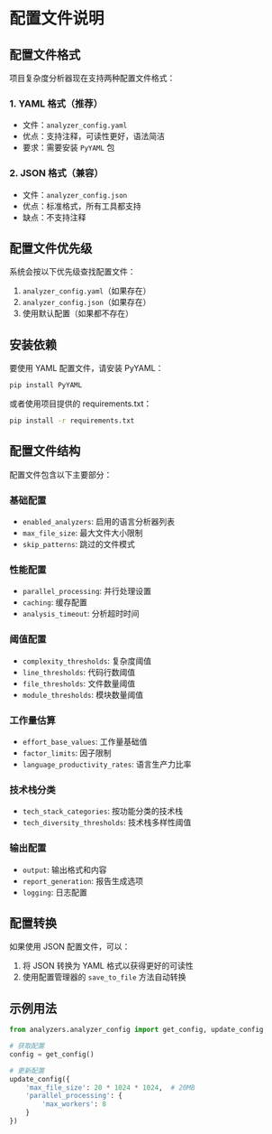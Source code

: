 # 配置文件说明

## 配置文件格式

项目复杂度分析器现在支持两种配置文件格式：

### 1. YAML 格式（推荐）
- 文件：`analyzer_config.yaml`
- 优点：支持注释，可读性更好，语法简洁
- 要求：需要安装 `PyYAML` 包

### 2. JSON 格式（兼容）
- 文件：`analyzer_config.json`
- 优点：标准格式，所有工具都支持
- 缺点：不支持注释

## 配置文件优先级

系统会按以下优先级查找配置文件：
1. `analyzer_config.yaml`（如果存在）
2. `analyzer_config.json`（如果存在）
3. 使用默认配置（如果都不存在）

## 安装依赖

要使用 YAML 配置文件，请安装 PyYAML：

```bash
pip install PyYAML
```

或者使用项目提供的 requirements.txt：

```bash
pip install -r requirements.txt
```

## 配置文件结构

配置文件包含以下主要部分：

### 基础配置
- `enabled_analyzers`: 启用的语言分析器列表
- `max_file_size`: 最大文件大小限制
- `skip_patterns`: 跳过的文件模式

### 性能配置
- `parallel_processing`: 并行处理设置
- `caching`: 缓存配置
- `analysis_timeout`: 分析超时时间

### 阈值配置
- `complexity_thresholds`: 复杂度阈值
- `line_thresholds`: 代码行数阈值
- `file_thresholds`: 文件数量阈值
- `module_thresholds`: 模块数量阈值

### 工作量估算
- `effort_base_values`: 工作量基础值
- `factor_limits`: 因子限制
- `language_productivity_rates`: 语言生产力比率

### 技术栈分类
- `tech_stack_categories`: 按功能分类的技术栈
- `tech_diversity_thresholds`: 技术栈多样性阈值

### 输出配置
- `output`: 输出格式和内容
- `report_generation`: 报告生成选项
- `logging`: 日志配置

## 配置转换

如果使用 JSON 配置文件，可以：

1. 将 JSON 转换为 YAML 格式以获得更好的可读性
2. 使用配置管理器的 `save_to_file` 方法自动转换

## 示例用法

```python
from analyzers.analyzer_config import get_config, update_config

# 获取配置
config = get_config()

# 更新配置
update_config({
    'max_file_size': 20 * 1024 * 1024,  # 20MB
    'parallel_processing': {
        'max_workers': 8
    }
})
```